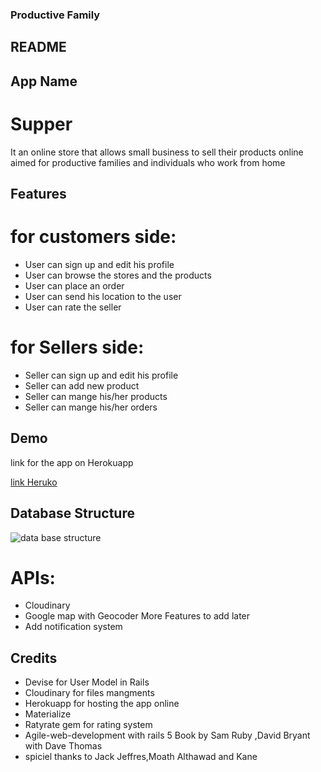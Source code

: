 ### Productive Family
## README

## App Name
# Supper
It an online store that allows small business to sell their products online
aimed for productive families and individuals who work from home
 

## Features
# for customers side:
* User can sign up and edit his profile
* User can browse the stores and the products 
* User can place an order 
* User can send his location to the user
* User can rate the seller
# for Sellers side: 
* Seller can sign up and edit his profile
* Seller can add new product 
* Seller can mange his/her products 
* Seller can mange his/her orders  


## Demo
link for the app on Herokuapp

[link Heruko](https://thawing-ridge-57758.herokuapp.com/)

## Database Structure
![data base structure](https://i.imgur.com/mkGhL7Y.png)

# APIs:
* Cloudinary
* Google map with Geocoder
More Features to add later
* Add notification system 


## Credits
* Devise for User Model in Rails
* Cloudinary for files mangments
* Herokuapp for hosting the app online
* Materialize
* Ratyrate gem for rating system 
* Agile-web-development with rails 5 Book by Sam Ruby ,David Bryant with Dave Thomas
* spiciel thanks to Jack Jeffres,Moath Althawad and Kane
 
